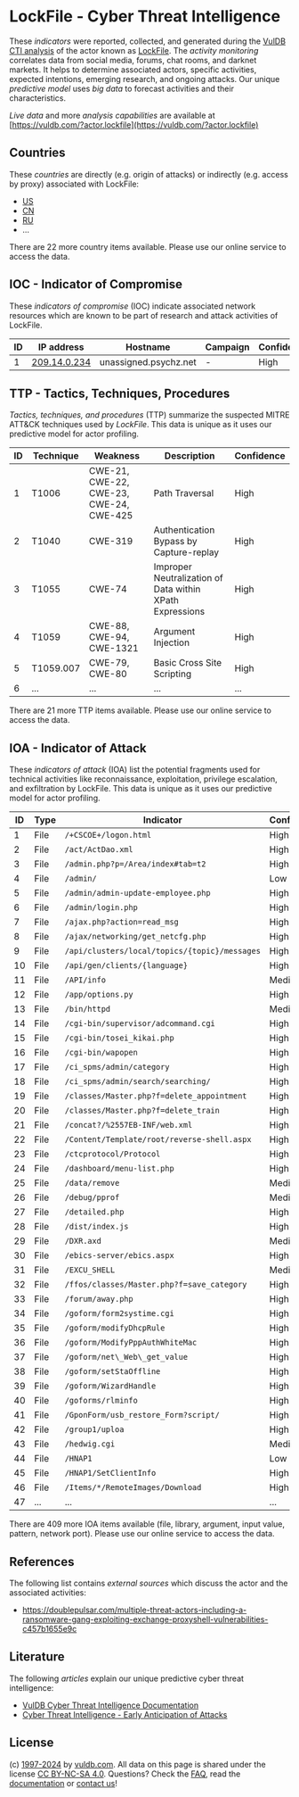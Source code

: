 # LockFile - Cyber Threat Intelligence

These _indicators_ were reported, collected, and generated during the [VulDB CTI analysis](https://vuldb.com/?kb.cti) of the actor known as [LockFile](https://vuldb.com/?actor.lockfile). The _activity monitoring_ correlates data from social media, forums, chat rooms, and darknet markets. It helps to determine associated actors, specific activities, expected intentions, emerging research, and ongoing attacks. Our unique _predictive model_ uses _big data_ to forecast activities and their characteristics.

_Live data_ and more _analysis capabilities_ are available at [https://vuldb.com/?actor.lockfile](https://vuldb.com/?actor.lockfile)

## Countries

These _countries_ are directly (e.g. origin of attacks) or indirectly (e.g. access by proxy) associated with LockFile:

* [US](https://vuldb.com/?country.us)
* [CN](https://vuldb.com/?country.cn)
* [RU](https://vuldb.com/?country.ru)
* ...

There are 22 more country items available. Please use our online service to access the data.

## IOC - Indicator of Compromise

These _indicators of compromise_ (IOC) indicate associated network resources which are known to be part of research and attack activities of LockFile.

ID | IP address | Hostname | Campaign | Confidence
-- | ---------- | -------- | -------- | ----------
1 | [209.14.0.234](https://vuldb.com/?ip.209.14.0.234) | unassigned.psychz.net | - | High

## TTP - Tactics, Techniques, Procedures

_Tactics, techniques, and procedures_ (TTP) summarize the suspected MITRE ATT&CK techniques used by _LockFile_. This data is unique as it uses our predictive model for actor profiling.

ID | Technique | Weakness | Description | Confidence
-- | --------- | -------- | ----------- | ----------
1 | T1006 | CWE-21, CWE-22, CWE-23, CWE-24, CWE-425 | Path Traversal | High
2 | T1040 | CWE-319 | Authentication Bypass by Capture-replay | High
3 | T1055 | CWE-74 | Improper Neutralization of Data within XPath Expressions | High
4 | T1059 | CWE-88, CWE-94, CWE-1321 | Argument Injection | High
5 | T1059.007 | CWE-79, CWE-80 | Basic Cross Site Scripting | High
6 | ... | ... | ... | ...

There are 21 more TTP items available. Please use our online service to access the data.

## IOA - Indicator of Attack

These _indicators of attack_ (IOA) list the potential fragments used for technical activities like reconnaissance, exploitation, privilege escalation, and exfiltration by LockFile. This data is unique as it uses our predictive model for actor profiling.

ID | Type | Indicator | Confidence
-- | ---- | --------- | ----------
1 | File | `/+CSCOE+/logon.html` | High
2 | File | `/act/ActDao.xml` | High
3 | File | `/admin.php?p=/Area/index#tab=t2` | High
4 | File | `/admin/` | Low
5 | File | `/admin/admin-update-employee.php` | High
6 | File | `/admin/login.php` | High
7 | File | `/ajax.php?action=read_msg` | High
8 | File | `/ajax/networking/get_netcfg.php` | High
9 | File | `/api/clusters/local/topics/{topic}/messages` | High
10 | File | `/api/gen/clients/{language}` | High
11 | File | `/API/info` | Medium
12 | File | `/app/options.py` | High
13 | File | `/bin/httpd` | Medium
14 | File | `/cgi-bin/supervisor/adcommand.cgi` | High
15 | File | `/cgi-bin/tosei_kikai.php` | High
16 | File | `/cgi-bin/wapopen` | High
17 | File | `/ci_spms/admin/category` | High
18 | File | `/ci_spms/admin/search/searching/` | High
19 | File | `/classes/Master.php?f=delete_appointment` | High
20 | File | `/classes/Master.php?f=delete_train` | High
21 | File | `/concat?/%2557EB-INF/web.xml` | High
22 | File | `/Content/Template/root/reverse-shell.aspx` | High
23 | File | `/ctcprotocol/Protocol` | High
24 | File | `/dashboard/menu-list.php` | High
25 | File | `/data/remove` | Medium
26 | File | `/debug/pprof` | Medium
27 | File | `/detailed.php` | High
28 | File | `/dist/index.js` | High
29 | File | `/DXR.axd` | Medium
30 | File | `/ebics-server/ebics.aspx` | High
31 | File | `/EXCU_SHELL` | Medium
32 | File | `/ffos/classes/Master.php?f=save_category` | High
33 | File | `/forum/away.php` | High
34 | File | `/goform/form2systime.cgi` | High
35 | File | `/goform/modifyDhcpRule` | High
36 | File | `/goform/ModifyPppAuthWhiteMac` | High
37 | File | `/goform/net\_Web\_get_value` | High
38 | File | `/goform/setStaOffline` | High
39 | File | `/goform/WizardHandle` | High
40 | File | `/goforms/rlminfo` | High
41 | File | `/GponForm/usb_restore_Form?script/` | High
42 | File | `/group1/uploa` | High
43 | File | `/hedwig.cgi` | Medium
44 | File | `/HNAP1` | Low
45 | File | `/HNAP1/SetClientInfo` | High
46 | File | `/Items/*/RemoteImages/Download` | High
47 | ... | ... | ...

There are 409 more IOA items available (file, library, argument, input value, pattern, network port). Please use our online service to access the data.

## References

The following list contains _external sources_ which discuss the actor and the associated activities:

* https://doublepulsar.com/multiple-threat-actors-including-a-ransomware-gang-exploiting-exchange-proxyshell-vulnerabilities-c457b1655e9c

## Literature

The following _articles_ explain our unique predictive cyber threat intelligence:

* [VulDB Cyber Threat Intelligence Documentation](https://vuldb.com/?kb.cti)
* [Cyber Threat Intelligence - Early Anticipation of Attacks](https://www.scip.ch/en/?labs.20201022)

## License

(c) [1997-2024](https://vuldb.com/?kb.changelog) by [vuldb.com](https://vuldb.com/?kb.about). All data on this page is shared under the license [CC BY-NC-SA 4.0](https://creativecommons.org/licenses/by-nc-sa/4.0/). Questions? Check the [FAQ](https://vuldb.com/?kb.faq), read the [documentation](https://vuldb.com/?kb) or [contact us](https://vuldb.com/?contact)!
